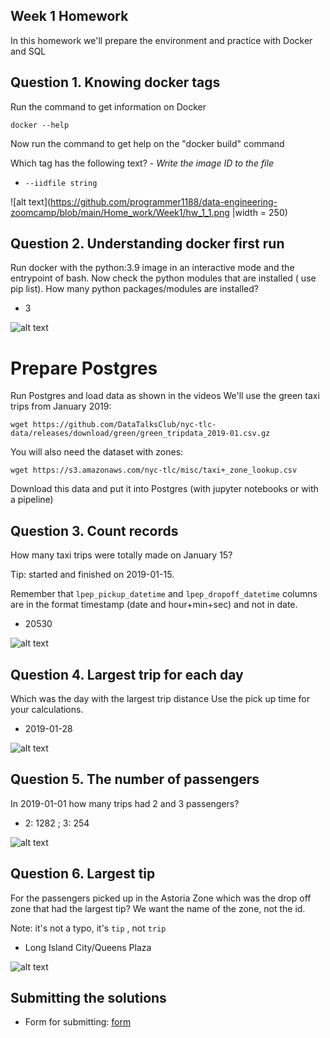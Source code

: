 ## Week 1 Homework

In this homework we'll prepare the environment and practice with Docker and SQL

## Question 1. Knowing docker tags

Run the command to get information on Docker 

```docker --help```

Now run the command to get help on the "docker build" command

Which tag has the following text? - *Write the image ID to the file* 

- `--iidfile string`

![alt text](https://github.com/programmer1188/data-engineering-zoomcamp/blob/main/Home_work/Week1/hw_1_1.png |width = 250)


## Question 2. Understanding docker first run 

Run docker with the python:3.9 image in an interactive mode and the entrypoint of bash.
Now check the python modules that are installed ( use pip list). 
How many python packages/modules are installed?

- 3

![alt text](https://github.com/programmer1188/data-engineering-zoomcamp/blob/main/Home_work/Week1/hw_1_2.png)

# Prepare Postgres

Run Postgres and load data as shown in the videos
We'll use the green taxi trips from January 2019:

```wget https://github.com/DataTalksClub/nyc-tlc-data/releases/download/green/green_tripdata_2019-01.csv.gz```

You will also need the dataset with zones:

```wget https://s3.amazonaws.com/nyc-tlc/misc/taxi+_zone_lookup.csv```

Download this data and put it into Postgres (with jupyter notebooks or with a pipeline)


## Question 3. Count records 

How many taxi trips were totally made on January 15?

Tip: started and finished on 2019-01-15. 

Remember that `lpep_pickup_datetime` and `lpep_dropoff_datetime` columns are in the format timestamp (date and hour+min+sec) and not in date.

- 20530

![alt text](https://github.com/programmer1188/data-engineering-zoomcamp/blob/main/Home_work/Week1/hw_1_3.png)

## Question 4. Largest trip for each day

Which was the day with the largest trip distance
Use the pick up time for your calculations.

- 2019-01-28

![alt text](https://github.com/programmer1188/data-engineering-zoomcamp/blob/main/Home_work/Week1/hw_1_4.png)

## Question 5. The number of passengers

In 2019-01-01 how many trips had 2 and 3 passengers?
 
- 2: 1282 ; 3: 254

![alt text](https://github.com/programmer1188/data-engineering-zoomcamp/blob/main/Home_work/Week1/hw_1_5.png)

## Question 6. Largest tip

For the passengers picked up in the Astoria Zone which was the drop off zone that had the largest tip?
We want the name of the zone, not the id.

Note: it's not a typo, it's `tip` , not `trip`

- Long Island City/Queens Plaza

![alt text](https://github.com/programmer1188/data-engineering-zoomcamp/blob/main/Home_work/Week1/hw_1_6.png)

## Submitting the solutions

* Form for submitting: [form](https://forms.gle/EjphSkR1b3nsdojv7)



